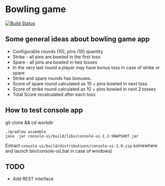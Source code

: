 Bowling game
============

[![Build Status](https://travis-ci.org/antonu17/bowling-game.svg?branch=master)](https://travis-ci.org/antonu17/bowling-game)

## Some general ideas about bowling game app

* Configurable rounds (10), pins (10) quantity
* Strike - all pins are bowled in the first toss
* Spare - all pins are bowled in two tosses
* In the very last round a player may have bonus toss in case of strike or spare
* Strike and spare rounds has bonuses.
* Score of spare round calculated as 10 + pins bowled in next toss
* Score of strike round calculated as 10 + pins bowled in next 2 tosses
* Total Score recalculated after each toss

## How to test console app

git clone && cd workdir

```
./gradlew assemble
java -jar console-ui/build/libs/console-ui-1.2-SNAPSHOT.jar
```
Extract `console-ui/build/distributions/console-ui-1.0.zip` somewhere and launch bin/console-ui(.bat in case of windows)

## TODO

* Add REST interface
